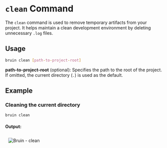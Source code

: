 # `clean`  Command

The `clean` command is used to remove temporary artifacts from your project. 
It helps maintain a clean development environment by deleting unnecessary `.log` files.

## Usage

```bash
bruin clean [path-to-project-root]
```
**path-to-project-root** (optional): Specifies the path to the root of the project. If omitted, the current directory (`.`) is used as the default.

## Example

### Cleaning the current directory

``` bash
bruin clean 
```
#### Output:


<img alt="Bruin - clean" src="/clean.gif" style="margin: 10px;" />
